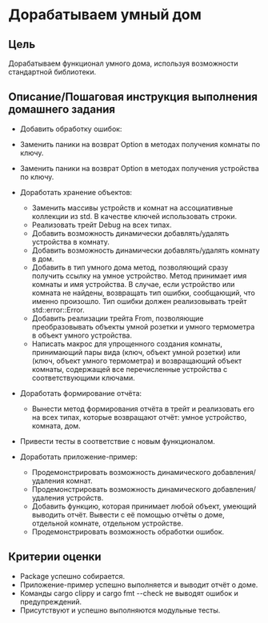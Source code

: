 # Дорабатываем умный дом

## Цель

Дорабатываем функционал умного дома, используя возможности стандартной библиотеки.

## Описание/Пошаговая инструкция выполнения домашнего задания

-  Добавить обработку ошибок:
  - Заменить паники на возврат Option в методах получения комнаты по ключу.
  - Заменить паники на возврат Option в методах получения устройства по ключу.

- Доработать хранение объектов:
  - Заменить массивы устройств и комнат на ассоциативные коллекции из std. В качестве ключей использовать строки.
  - Реализовать трейт Debug на всех типах.
  - Добавить возможность динамически добавлять/удалять устройства в комнату.
  - Добавить возможность динамически добавлять/удалять комнату в дом.
  - Добавить в тип умного дома метод, позволяющий сразу получить ссылку на умное устройство. Метод принимает имя комнаты и имя устройства. В случае, если устройство или комната не найдены, возвращать тип ошибки, сообщающий, что именно произошло. Тип ошибки должен реализовывать трейт std::error::Error.
  - Добавить реализации трейта From, позволяющие преобразовывать объекты умной розетки и умного термометра в объект умного устройства.
  - Написать макрос для упрощенного создания комнаты, принимающий пары вида (ключ, объект умной розетки) или (ключ, объект умного термометра) и возвращающий объект комнаты, содержащей все перечисленные устройства с соответствующими ключами.
- Доработать формирование отчёта:
  - Вынести метод формирования отчёта в трейт и реализовать его на всех типах, которые возвращают отчёт: умное устройство, комната, дом.
- Привести тесты в соответствие с новым функционалом.
- Доработать приложение-пример:
  - Продемонстрировать возможность динамического добавления/удаления комнат.
  - Продемонстрировать возможность динамического добавления/удаления устройств.
  - Добавить функцию, которая принимает любой объект, умеющий выводить отчёт. Вывести с её помощью отчёты о доме, отдельной комнате, отдельном устройстве.
  - Продемонстрировать возможность обработки ошибок.

## Критерии оценки

- Package успешно собирается.
- Приложение-пример успешно выполняется и выводит отчёт о доме.
- Команды cargo clippy и cargo fmt --check не выводят ошибок и предупреждений.
- Присутствуют и успешно выполняются модульные тесты.